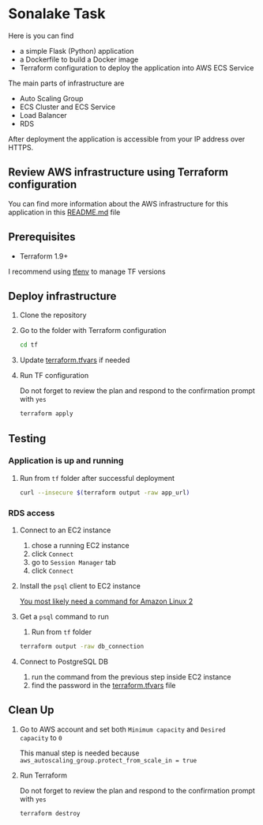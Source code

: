 # Sonalake Task

Here is you can find

* a simple Flask (Python) application
* a Dockerfile to build a Docker image
* Terraform configuration to deploy the application into AWS ECS Service

The main parts of infrastructure are

* Auto Scaling Group
* ECS Cluster and ECS Service
* Load Balancer
* RDS

After deployment the application is accessible from your IP address over HTTPS.

## Review AWS infrastructure using Terraform configuration

You can find more information about the AWS infrastructure for this application in this [README.md](./tf/README.md) file

## Prerequisites

* Terraform 1.9+

I recommend using [tfenv](https://github.com/tfutils/tfenv?tab=readme-ov-file#installation) to manage TF versions

## Deploy infrastructure

1. Clone the repository
2. Go to the folder with Terraform configuration

   ```bash
   cd tf
   ```

3. Update [terraform.tfvars](./tf/terraform.tfvars) if needed
4. Run TF configuration

   Do not forget to review the plan and respond to the confirmation prompt with `yes`

   ```bash
   terraform apply
   ```

## Testing

### Application is up and running

1. Run from `tf` folder after successful deployment

   ```bash
   curl --insecure $(terraform output -raw app_url)
   ```

### RDS access

1. Connect to an EC2 instance
   1. chose a running EC2 instance
   2. click `Connect`
   3. go to `Session Manager` tab
   4. click `Connect`

2. Install the `psql` client to EC2 instance

   [You most likely need a command for Amazon Linux 2](https://docs.aws.amazon.com/AmazonRDS/latest/UserGuide/USER_ConnectToPostgreSQLInstance.html#install-psql)
3. Get a `psql` command to run
   1. Run from `tf` folder

   ```bash
   terraform output -raw db_connection
   ```

4. Connect to PostgreSQL DB
   1. run the command from the previous step inside EC2 instance
   2. find the password in the [terraform.tfvars](./tf/terraform.tfvars) file

## Clean Up

1. Go to AWS account and set both `Minimum capacity` and `Desired capacity` to `0`

   This manual step is needed because `aws_autoscaling_group.protect_from_scale_in = true`

2. Run Terraform

   Do not forget to review the plan and respond to the confirmation prompt with `yes`

   ```bash
   terraform destroy
   ```
